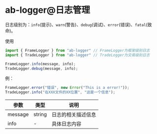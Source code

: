 # ab-logger@日志管理

日志级别为：`info`(提示)、`warn`(警告)、`debug`(调试)、`error`(错误)、`fatal`(致命)。

使用

```js
import { FrameLogger } from "ab-logger" // FrameLogger为框架级别日志
import { TradeLogger } from "ab-logger" // TradeLogger为交易级别日志

FrameLogger.info(message, info);
TradeLogger.debug(message, info);
```

例：

```js
FrameLogger.error("错误", new Error("This is a error!"));
TradeLogger.info("在XXX文件的XX位置", "这是一个信息");
```

| 参数    | 类型   | 说明               |
| ------- | ------ | ------------------ |
| message | string | 日志的相关描述信息 |
| info    | -      | 具体日志内容       |
